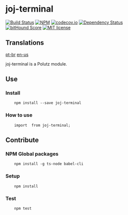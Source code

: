 # joj-terminal

[![Build Status](https://travis-ci.org/angeloocana/joj-terminal.svg)](https://travis-ci.org/angeloocana/joj-terminal)
[![NPM](https://img.shields.io/npm/v/joj-terminal.svg)](https://www.npmjs.com/package/joj-terminal)
[![codecov.io](http://codecov.io/github/angeloocana/joj-terminal/coverage.svg)](http://codecov.io/github/angeloocana/joj-terminal)
[![Dependency Status](https://gemnasium.com/angeloocana/joj-terminal.svg)](https://gemnasium.com/angeloocana/joj-terminal)
[![bitHound Score](https://www.bithound.io/github/gotwarlost/istanbul/badges/score.svg)](https://www.bithound.io/github/angeloocana/joj-terminal)
[![MIT license](http://img.shields.io/badge/license-MIT-brightgreen.svg)](http://opensource.org/licenses/MIT)

## Translations
[pt-br](https://github.com/angeloocana/joj-terminal/blob/master/README.pt-br.md)
[en-us](https://github.com/angeloocana/joj-terminal/blob/master/README.md)

joj-terminal is a Polutz module.


## Use

### Install
```
    npm install --save joj-terminal
```

### How to use
```
    import  from joj-terminal;

```


## Contribute

### NPM Global packages
```
    npm install -g ts-node babel-cli
```

### Setup
```
    npm install   
```

### Test
```
    npm test
```
